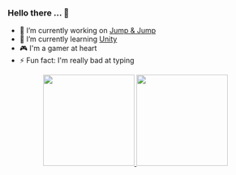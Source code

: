 ### Hello there ... 🤖

<!--
**zModz/zModz** is a ✨ _special_ ✨ repository because its `README.md` (this file) appears on your GitHub profile.

Here are some ideas to get you started:
-->
- 🔭 I’m currently working on <a href="https://github.com/zModz/JumpJump">Jump & Jump</a>
- 🌱 I’m currently learning <a href="https://unity.com/">Unity</a>
- 🎮 I'm a gamer at heart 
- ⚡ Fun fact: I'm really bad at typing
<!-- 
- 👯 I’m looking to collaborate on ...
- 🤔 I’m looking for help with ...
- 💬 Ask me about ...
- 📫 How to reach me: ...
- 😄 Pronouns: ... 
-->

<div align="center">
    <a href="https://github.com/zModz">
    <img height="180em" src="https://github-readme-stats.vercel.app/api?username=zmodz&show_icons=true&theme=dark&include_all_commits=true&count_private=true"/>
    <img height="180em" src="https://github-readme-stats.vercel.app/api/top-langs/?username=zmodz&layout=compact&langs_count=7&theme=dark"/>
</div>
